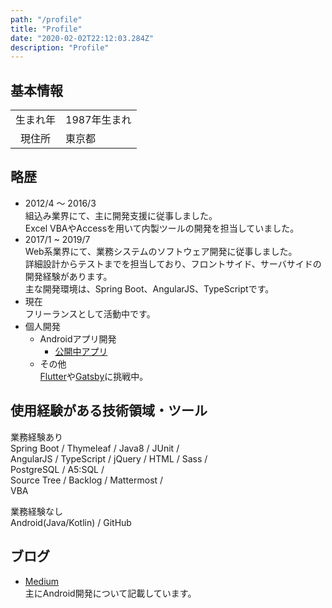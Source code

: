 ```yaml
---
path: "/profile"
title: "Profile"
date: "2020-02-02T22:12:03.284Z"
description: "Profile"
---
```

## 基本情報

|||
:---:|---
|生まれ年|1987年生まれ|
|現住所|東京都|

## 略歴
* 2012/4 〜 2016/3  
組込み業界にて、主に開発支援に従事しました。  
Excel VBAやAccessを用いて内製ツールの開発を担当していました。
* 2017/1 ~ 2019/7  
Web系業界にて、業務システムのソフトウェア開発に従事しました。  
詳細設計からテストまでを担当しており、フロントサイド、サーバサイドの開発経験があります。  
主な開発環境は、Spring Boot、AngularJS、TypeScriptです。
* 現在  
フリーランスとして活動中です。
* 個人開発
    * Androidアプリ開発  
        * [公開中アプリ](https://play.google.com/store/apps/developer?id=kawanojieee)
    * その他  
    [Flutter](https://flutter.dev/)や[Gatsby](https://www.gatsbyjs.org/)に挑戦中。  

## 使用経験がある技術領域・ツール
業務経験あり  
Spring Boot / Thymeleaf / Java8 / JUnit /  
AngularJS / TypeScript / jQuery / HTML / Sass /  
PostgreSQL / A5:SQL /   
Source Tree / Backlog / Mattermost /  
VBA

業務経験なし  
Android(Java/Kotlin) / GitHub

## ブログ
* [Medium](https://medium.com/@kawanojieee)  
主にAndroid開発について記載しています。

<!-- ## 問合せ
* [E-mail](mailto:ksk.kawajiri@gmail.com) -->